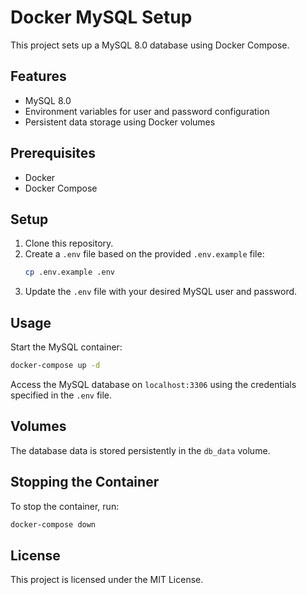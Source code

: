 # Docker MySQL Setup

This project sets up a MySQL 8.0 database using Docker Compose.

## Features

- MySQL 8.0
- Environment variables for user and password configuration
- Persistent data storage using Docker volumes

## Prerequisites

- Docker
- Docker Compose

## Setup

1. Clone this repository.
2. Create a `.env` file based on the provided `.env.example` file:
   ```bash
   cp .env.example .env
   ```
3. Update the `.env` file with your desired MySQL user and password.

## Usage

Start the MySQL container:

```bash
docker-compose up -d
```

Access the MySQL database on `localhost:3306` using the credentials specified in the `.env` file.

## Volumes

The database data is stored persistently in the `db_data` volume.

## Stopping the Container

To stop the container, run:

```bash
docker-compose down
```

## License

This project is licensed under the MIT License.
